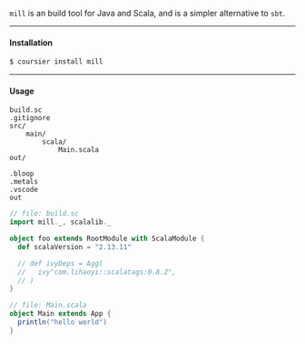 `mill` is an build tool for Java and Scala, and is a simpler alternative to `sbt`.


---

#### Installation

```bash
$ coursier install mill
```


---

#### Usage

```
build.sc
.gitignore
src/
	main/
		scala/
			Main.scala
out/
```

```gitignore
.bloop
.metals
.vscode
out
```

```scala
// file: build.sc
import mill._, scalalib._

object foo extends RootModule with ScalaModule {
  def scalaVersion = "2.13.11"

  // def ivyDeps = Agg(
  //   ivy"com.lihaoyi::scalatags:0.8.2",
  // )
}
```

```scala
// file: Main.scala
object Main extends App {
  println("hello world")
}
```

